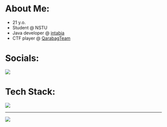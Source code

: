 # About Me:
- 21 y.o.
- Student @ NSTU
- Java developer @ [intabia](https://intabia.ru)
- CTF player @ [QarabagTeam](https://github.com/Qarabag-Team)

# Socials:

<a href="https://www.linkedin.com/in/aleksandr-pavlyuk/">
    <img src="https://skillicons.dev/icons?i=linkedin" />
</a>

# Tech Stack:
<p>
  <a>
    <img src="https://skillicons.dev/icons?i=kotlin,java,spring,postgres,redis,docker,kubernetes,githubactions,graphql,gradle,hibernate,firebase,grafana,sentry,rabbitmq" />
  </a>
</p>

---
[![](https://visitcount.itsvg.in/api?id=alex-pvl&label=Profile%20Views&color=3&icon=5&pretty=false)](https://visitcount.itsvg.in)
